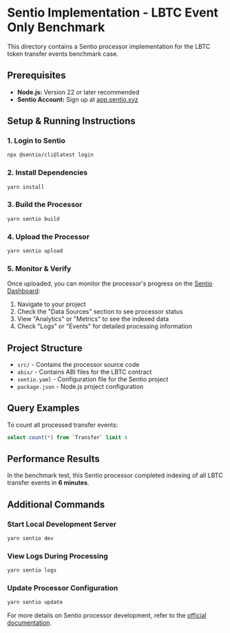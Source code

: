 
# Sentio Implementation - LBTC Event Only Benchmark

This directory contains a Sentio processor implementation for the LBTC token transfer events benchmark case.

## Prerequisites

* **Node.js:** Version 22 or later recommended
* **Sentio Account:** Sign up at [app.sentio.xyz](https://app.sentio.xyz)

## Setup & Running Instructions

### 1. Login to Sentio

```bash
npx @sentio/cli@latest login
```

### 2. Install Dependencies

```bash
yarn install
```

### 3. Build the Processor

```bash
yarn sentio build
```

### 4. Upload the Processor

```bash
yarn sentio upload
```

### 5. Monitor & Verify

Once uploaded, you can monitor the processor's progress on the [Sentio Dashboard](https://app.sentio.xyz):

1. Navigate to your project
2. Check the "Data Sources" section to see processor status
3. View "Analytics" or "Metrics" to see the indexed data
4. Check "Logs" or "Events" for detailed processing information

## Project Structure

- `src/` - Contains the processor source code
- `abis/` - Contains ABI files for the LBTC contract
- `sentio.yaml` - Configuration file for the Sentio project
- `package.json` - Node.js project configuration

## Query Examples

To count all processed transfer events:

```sql
select count(*) from `Transfer` limit 4
```

## Performance Results

In the benchmark test, this Sentio processor completed indexing of all LBTC transfer events in **6 minutes**.

## Additional Commands

### Start Local Development Server

```bash
yarn sentio dev
```

### View Logs During Processing

```bash
yarn sentio logs
```

### Update Processor Configuration

```bash
yarn sentio update
```

For more details on Sentio processor development, refer to the [official documentation](https://docs.sentio.xyz/docs/quickstart).

